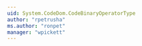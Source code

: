 ```yaml
---
uid: System.CodeDom.CodeBinaryOperatorType
author: "rpetrusha"
ms.author: "ronpet"
manager: "wpickett"
---
```

